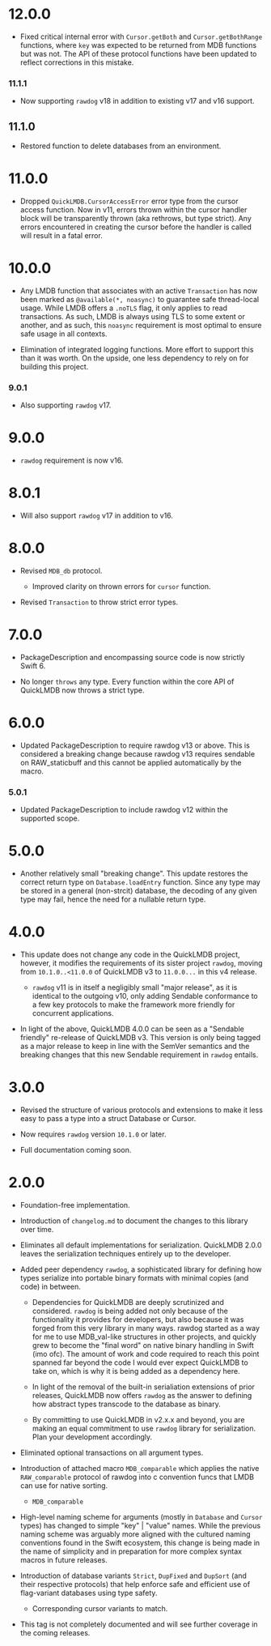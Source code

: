 # 12.0.0

- Fixed critical internal error with `Cursor.getBoth` and `Cursor.getBothRange` functions, where `key` was expected to be returned from MDB functions but was not. The API of these protocol functions have been updated to reflect corrections in this mistake.

### 11.1.1

- Now supporting `rawdog` v18 in addition to existing v17 and v16 support.

## 11.1.0

- Restored function to delete databases from an environment.

# 11.0.0

- Dropped `QuickLMDB.CursorAccessError` error type from the cursor access function. Now in v11, errors thrown within the cursor handler block will be transparently thrown (aka rethrows, but type strict). Any errors encountered in creating the cursor before the handler is called will result in a fatal error.

# 10.0.0

- Any LMDB function that associates with an active `Transaction` has now been marked as `@available(*, noasync)` to guarantee safe thread-local usage. While LMDB offers a `.noTLS` flag, it only applies to read transactions. As such, LMDB is always using TLS to some extent or another, and as such, this `noasync` requirement is most optimal to ensure safe usage in all contexts.

- Elimination of integrated logging functions. More effort to support this than it was worth. On the upside, one less dependency to rely on for building this project.

### 9.0.1

- Also supporting `rawdog` v17.

# 9.0.0

- `rawdog` requirement is now v16.

# 8.0.1

- Will also support `rawdog` v17 in addition to v16.

# 8.0.0

- Revised `MDB_db` protocol.

	- Improved clarity on thrown errors for `cursor` function.
	
- Revised `Transaction` to throw strict error types.

# 7.0.0

- PackageDescription and encompassing source code is now strictly Swift 6.

- No longer `throws` any type. Every function within the core API of QuickLMDB now throws a strict type.

# 6.0.0

- Updated PackageDescription to require rawdog v13 or above. This is considered a breaking change because rawdog v13 requires sendable on RAW_staticbuff and this cannot be applied automatically by the macro.

### 5.0.1

- Updated PackageDescription to include rawdog v12 within the supported scope.

# 5.0.0

- Another relatively small "breaking change". This update restores the correct return type on `Database.loadEntry` function. Since any type may be stored in a general (non-strcit) database, the decoding of any given type may fail, hence the need for a nullable return type.

# 4.0.0

- This update does not change any code in the QuickLMDB project, however, it modifies the requirements of its sister project `rawdog`, moving from `10.1.0..<11.0.0` of QuickLMDB v3 to `11.0.0...` in this v4 release.

	- `rawdog` v11 is in itself a negligibly small "major release", as it is identical to the outgoing v10, only adding Sendable conformance to a few key protocols to make the framework more friendly for concurrent applications.

- In light of the above, QuickLMDB 4.0.0 can be seen as a "Sendable friendly" re-release of QuickLMDB v3. This version is only being tagged as a major release to keep in line with the SemVer semantics and the breaking changes that this new Sendable requirement in `rawdog` entails.

# 3.0.0

- Revised the structure of various protocols and extensions to make it less easy to pass a type into a struct Database or Cursor.

- Now requires ``rawdog`` version `10.1.0` or later.

- Full documentation coming soon.

# 2.0.0

- Foundation-free implementation.

- Introduction of ``changelog.md`` to document the changes to this library over time.

- Eliminates all default implementations for serialization. QuickLMDB 2.0.0 leaves the serialization techniques entirely up to the developer.

- Added peer dependency ``rawdog``, a sophisticated library for defining how types serialize into portable binary formats with minimal copies (and code) in between.

	- Dependencies for QuickLMDB are deeply scrutinized and considered. ``rawdog`` is being added not only because of the functionality it provides for developers, but also because it was forged from this very library in many ways. rawdog started as a way for me to use MDB_val-like structures in other projects, and quickly grew to become the "final word" on native binary handling in Swift (imo ofc). The amount of work and code required to reach this point spanned far beyond the code I would ever expect QuickLMDB to take on, which is why it is being added as a dependency here.

	- In light of the removal of the built-in serialiation extensions of prior releases, QuickLMDB now offers ``rawdog`` as the answer to defining how abstract types transcode to the database as binary.

	- By committing to use QuickLMDB in v2.x.x and beyond, you are making an equal commitment to use ``rawdog`` library for serialization. Plan your development accordingly.

- Eliminated optional transactions on all argument types.

- Introduction of attached macro ``MDB_comparable`` which applies the native ``RAW_comparable`` protocol of rawdog into c convention funcs that LMDB can use for native sorting.

	- ``MDB_comparable``

- High-level naming scheme for arguments (mostly in ``Database`` and ``Cursor`` types) has changed to simple "key" | "value" names. While the previous naming scheme was arguably more aligned with the cultured naming conventions found in the Swift ecosystem, this change is being made in the name of simplicity and in preparation for more complex syntax macros in future releases.

- Introduction of database variants `Strict`, `DupFixed` and `DupSort` (and their respective protocols) that help enforce safe and efficient use of flag-variant databases using type safety.

	- Corresponding cursor variants to match.

- This tag is not completely documented and will see further coverage in the coming releases.